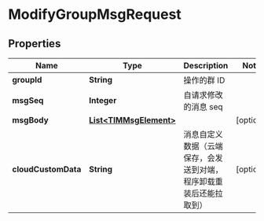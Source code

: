 

# ModifyGroupMsgRequest


## Properties

| Name | Type | Description | Notes |
|------------ | ------------- | ------------- | -------------|
|**groupId** | **String** | 操作的群 ID |  |
|**msgSeq** | **Integer** | 自请求修改的消息 seq |  |
|**msgBody** | [**List&lt;TIMMsgElement&gt;**](TIMMsgElement.md) |  |  [optional] |
|**cloudCustomData** | **String** | 消息自定义数据（云端保存，会发送到对端，程序卸载重装后还能拉取到） |  [optional] |



